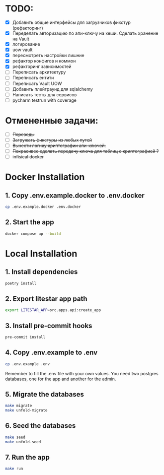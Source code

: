# TODO:

- [x] Добавить общие интерфейсы для загрузчиков фикстур (рефакторинг)
- [x] Переделать авторизацию по апи-ключу на хеши. Сделать хранение на Vault
- [x] логирование
- [x] uow vault
- [x] пересмотреть настройки лишние
- [x] рефактор конфигов и коммон
- [x] рефакторинг зависимостей
- [ ] Переписать архитектуру
- [ ] Переписать ентити
- [ ] Переписать Vault UOW
- [ ] Добавить плейграунд для sqlalchemy
- [ ] Написать тесты для сервисов
- [ ] pycharm testrun with coverage

# Отмененные задачи:
- [ ] ~~Переводы~~
- [ ] ~~Загружать фикстуры из любых путей~~
- [ ] ~~Вынести логику криптографии апи-ключей.~~
- [ ] ~~Покрасивее сделать передачу ключа для таблиц с криптографией ?~~
- [ ] ~~infisical docker~~

# Docker Installation

## 1. Copy .env.example.docker to .env.docker

```bash
cp .env.example.docker .env.docker
```

## 2. Start the app

```bash
docker compose up --build
```

# Local Installation

## 1. Install dependencies

```bash
poetry install
```

## 2. Export litestar app path

```bash
export LITESTAR_APP=src.apps.api:create_app
```

## 3. Install pre-commit hooks

```bash
pre-commit install
```

## 4. Copy .env.example to .env

```bash
cp .env.example .env
```

Remember to fill the .env file with your own values.
You need two postgres databases, one for the app and another for the admin.

## 5. Migrate the databases

```bash
make migrate
make unfold-migrate
```

## 6. Seed the databases

```bash
make seed
make unfold-seed
```

## 7. Run the app

```bash
make run
```
